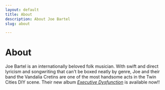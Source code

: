```yaml
---
layout: default
title: About
description: About Joe Bartel
slug: about

---
```

# About

Joe Bartel is an internationally beloved folk musician. With swift and direct lyricism and songwriting that can't be boxed neatly by genre, Joe and their band the Vandalia Cretins are one of the most handsome acts in the Twin Cities DIY scene. Their new album [*Executive Dysfunction*](https://joebartel.bandcamp.com/album/executive-dysfunction) is available now!!